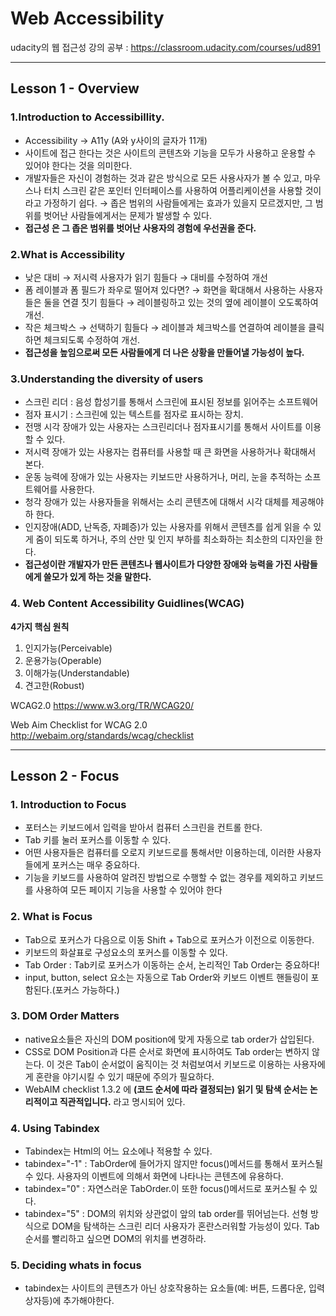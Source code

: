 # Web Accessibility

udacity의 웹 접근성 강의 공부 : <https://classroom.udacity.com/courses/ud891>

--------------------
## Lesson 1 - Overview
### 1.Introduction to Accessibillity.
+ Accessibility → A11y (A와 y사이의 글자가 11개)
+ 사이트에 접근 한다는 것은 사이트의 콘텐츠와 기능을 모두가 사용하고 운용할 수 있어야 한다는 것을 의미한다. 
+ 개발자들은 자신이 경험하는 것과 같은 방식으로 모든 사용사자가 볼 수 있고, 마우스나 터치 스크린 같은 포인터 인터페이스를 사용하여 어플리케이션을 사용할 것이라고 가정하기 쉽다. → 좁은 범위의 사람들에게는 효과가 있을지 모르겠지만, 그 범위를 벗어난 사람들에게서는 문제가 발생할 수 있다. 
+ __접근성 은 그 좁은 범위를 벗어난 사용자의 경험에 우선권을 준다.__

### 2.What is Accessibility 
+ 낮은 대비 → 저시력 사용자가 읽기 힘들다 → 대비를 수정하여 개선
+ 폼 레이블과 폼 필드가 좌우로 떨어져 있다면? → 화면을 확대해서 사용하는 사용자들은 둘을 연결 짓기 힘들다 → 레이블링하고 있는 것의 옆에 레이블이 오도록하여 개선.
+ 작은 체크박스 → 선택하기 힘들다 → 레이블과 체크박스를 연결하여 레이블을 클릭하면 체크되도록 수정하여 개선.
+ __접근성을 높임으로써 모든 사람들에게 더 나은 상황을 만들어낼 가능성이 높다.__

### 3.Understanding the diversity of users
+ 스크린 리더 : 음성 합성기를 통해서 스크린에 표시된 정보를 읽어주는 소프트웨어
+ 점자 표시기 : 스크린에 있는 텍스트를 점자로 표시하는 장치. 
+ 전맹 시각 장애가 있는 사용자는 스크린리더나 점자표시기를 통해서 사이트를 이용할 수 있다. 
+ 저시력 장애가 있는 사용자는 컴퓨터를 사용할 때 큰 화면을 사용하거나 확대해서 본다. 
+ 운동 능력에 장애가 있는 사용자는 키보드만 사용하거나, 머리, 눈을 추적하는 소프트웨어를 사용한다. 
+ 청각 장애가 있는 사용자들을 위해서는 소리 콘텐츠에 대해서 시각 대체를 제공해야하 한다. 
+ 인지장애(ADD, 난독증, 자폐증)가 있는 사용자를 위해서 콘텐츠를 쉽게 읽을 수 있게 줌이 되도록 하거나, 주의 산만 및 인지 부하를 최소화하는 최소한의 디자인을 한다. 
+ __접근성이란 개발자가 만든 콘텐츠나 웹사이트가 다양한 장애와 능력을 가진 사람들에게 쓸모가 있게 하는 것을 말한다.__

### 4. Web Content Accessibility Guidlines(WCAG)
__4가지 핵심 원칙__
1. 인지가능(Perceivable)
2. 운용가능(Operable)
3. 이해가능(Understandable)
4. 견고한(Robust)

WCAG2.0 <https://www.w3.org/TR/WCAG20/>

Web Aim Checklist for WCAG 2.0 <http://webaim.org/standards/wcag/checklist>

-------------
## Lesson 2 - Focus

### 1. Introduction to Focus
+ 포터스는 키보드에서 입력을 받아서 컴퓨터 스크린을 컨트롤 한다. 
+ Tab 키를 눌러 포커스를 이동할 수 있다. 
+ 어떤 사용자들은 컴퓨터를 오로지 키보드로를 통해서만 이용하는데, 이러한 사용자들에게 포커스는 매우 중요하다. 
+ 기능을 키보드를 사용하여 알려진 방법으로 수행할 수 없는 경우를 제외하고 키보드를 사용하여 모든 페이지 기능을 사용할 수 있어야 한다 

### 2. What is Focus
+ Tab으로 포커스가 다음으로 이동 Shift + Tab으로 포커스가 이전으로 이동한다.
+ 키보드의 화살표로 구성요소의 포커스를 이동할 수 있다. 
+ Tab Order : Tab키로 포커스가 이동하는 순서, 논리적인 Tab Order는 중요하다!
+ input, button, select 요소는 자동으로 Tab Order와 키보드 이벤트 핸들링이 포함된다.(포커스 가능하다.)

### 3. DOM Order Matters
+ native요소들은 자신의 DOM position에 맞게 자동으로 tab order가 삽입된다.
+ CSS로 DOM Position과 다른 순서로 화면에 표시하여도 Tab order는 변하지 않는다. 이 것은 Tab이 순서없이 움직이는 것 처럼보여서 키보드로 이용하는 사용자에게 혼란을 야기시킬 수 있기 때문에 주의가 필요하다. 
+ WebAIM checklist 1.3.2 에 __(코드 순서에 따라 결정되는) 읽기 및 탐색 순서는 논리적이고 직관적입니다.__ 라고 명시되어 있다. 

### 4. Using Tabindex
+ Tabindex는 Html의 어느 요소에나 적용할 수 있다.
+ tabindex="-1" : TabOrder에 들어가지 않지만 focus()메서드를 통해서 포커스될 수 있다. 사용자의 이벤트에 의해서 화면에 나타나는 콘텐츠에 유용하다. 
+ tabindex="0" : 자연스러운 TabOrder.이 또한 focus()메서드로 포커스될 수 있다. 
+ tabindex="5" : DOM의 위치와 상관없이 앞의 tab order를 뛰어넘는다. 선형 방식으로 DOM을 탐색하는 스크린 리더 사용자가 혼란스러워할 가능성이 있다. Tab 순서를 빨리하고 싶으면 DOM의 위치를 변경하라.

### 5. Deciding whats in focus 
+ tabindex는 사이트의 콘텐츠가 아닌 상호작용하는 요소들(예: 버튼, 드롭다운, 입력상자등)에 추가해야한다. 

